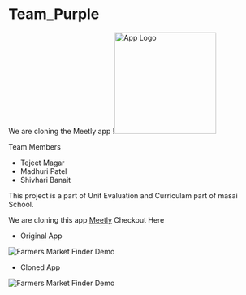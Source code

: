 # Team_Purple
We are cloning the Meetly app !<img src="https://tejeet.com/shared/meetlyclone/logo.png" alt="App Logo" width="200"/>

Team Members 
- Tejeet Magar
- Madhuri Patel
- Shivhari Banait

This project is a part of Unit Evaluation and Curriculam part of masai School.

We are cloning this app [Meetly](https://play.google.com/store/apps/details?id=com.improverllc.meetly&hl=en_IN&gl=US) Checkout Here

- Original App

![Farmers Market Finder Demo](example/originalappsm.gif)

- Cloned App

![Farmers Market Finder Demo](example/cloneappsm.gif)

